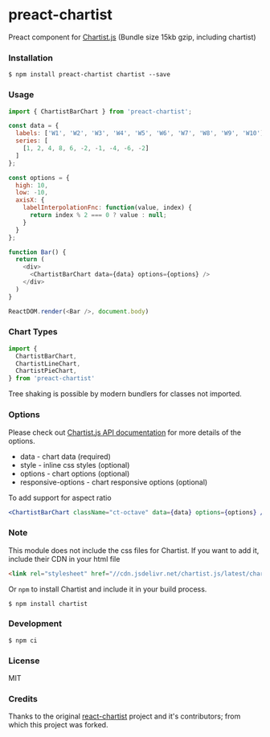 preact-chartist
===============

Preact component for [Chartist.js](https://gionkunz.github.io/chartist-js/) (Bundle size 15kb gzip, including chartist)

### Installation

```
$ npm install preact-chartist chartist --save
```

### Usage

```js
import { ChartistBarChart } from 'preact-chartist';

const data = {
  labels: ['W1', 'W2', 'W3', 'W4', 'W5', 'W6', 'W7', 'W8', 'W9', 'W10'],
  series: [
    [1, 2, 4, 8, 6, -2, -1, -4, -6, -2]
  ]
};

const options = {
  high: 10,
  low: -10,
  axisX: {
    labelInterpolationFnc: function(value, index) {
      return index % 2 === 0 ? value : null;
    }
  }
};

function Bar() {
  return (
    <div>
      <ChartistBarChart data={data} options={options} />
    </div>
  )
}

ReactDOM.render(<Bar />, document.body)
```

### Chart Types
```js
import {
  ChartistBarChart,
  ChartistLineChart,
  ChartistPieChart,
} from 'preact-chartist'
```

Tree shaking is possible by modern bundlers for classes not imported. 

### Options

Please check out [Chartist.js API documentation](http://gionkunz.github.io/chartist-js/api-documentation.html) for more details of the options.

* data - chart data (required)
* style - inline css styles (optional)
* options - chart options (optional)
* responsive-options - chart responsive options (optional)

To add support for aspect ratio

```jsx
<ChartistBarChart className="ct-octave" data={data} options={options} />
```

### Note

This module does not include the css files for Chartist. If you want to add it, include their CDN in your html file

```HTML
<link rel="stylesheet" href="//cdn.jsdelivr.net/chartist.js/latest/chartist.min.css">
```

Or `npm` to install Chartist and include it in your build process.

```
$ npm install chartist
```

### Development

```
$ npm ci
```

### License

MIT

### Credits

Thanks to the original [react-chartist](https://github.com/fraserxu/react-chartist) project and it's contributors; from which this project was forked.
